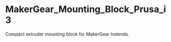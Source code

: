 MakerGear_Mounting_Block_Prusa_i3
=================================

Compact extruder mounting block for MakerGear hotends. 
